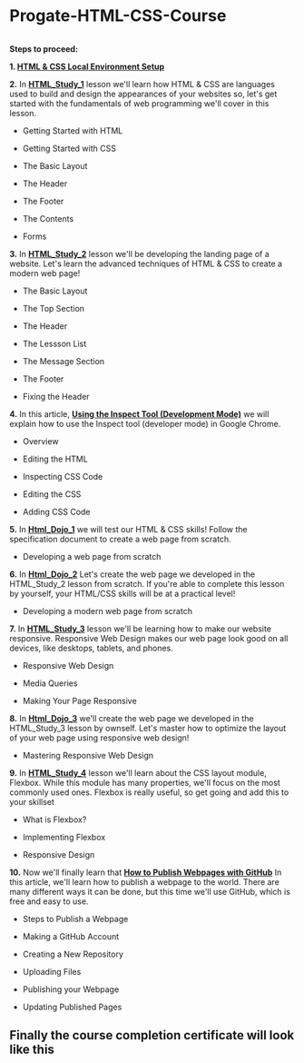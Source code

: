 # Progate-HTML-CSS-Course

<img src="https://miro.medium.com/max/675/1*dqLV7KjUtg57JPBCilqxSQ.jpeg" alt="">

**Steps to proceed:**

**1. [HTML & CSS Local Environment Setup](https://progate.com/docs/html-env-win)**

**2.** In **[HTML_Study_1](https://github.com/kishanrajput23/Progate-HTML-CSS-Course/tree/main/html_study_1)** lesson we'll learn how HTML & CSS are languages used to build and design the appearances of your websites so, let's get started with the fundamentals of web programming we'll cover in this lesson.

- Getting Started with HTML

- Getting Started with CSS

- The Basic Layout

- The Header

- The Footer

- The Contents

- Forms


**3.** In **[HTML_Study_2](https://github.com/kishanrajput23/Progate-HTML-CSS-Course/tree/main/html_study_2)** lesson we'll be developing the landing page of a website.
Let's learn the advanced techniques of HTML & CSS to create a modern web page!

- The Basic Layout

- The Top Section

- The Header

- The Lessson List

- The Message Section 

- The Footer

- Fixing the Header

**4.** In this article, **[Using the Inspect Tool (Development Mode)](https://progate.com/docs/html-dev)** we will explain how to use the Inspect tool (developer mode) in Google Chrome.

- Overview

- Editing the HTML

- Inspecting CSS Code

- Editing the CSS

- Adding CSS Code

**5.** In **[Html_Dojo_1](https://github.com/kishanrajput23/Progate-HTML-CSS-Course/tree/main/html_dojo_1)** we will test our HTML & CSS skills!
Follow the specification document to create a web page from scratch.

- Developing a web page from scratch

**6.** In **[Html_Dojo_2](https://github.com/kishanrajput23/Progate-HTML-CSS-Course/tree/main/html_dojo_2)** Let's create the web page we developed in the HTML_Study_2 lesson from scratch. If you're able to complete this lesson by yourself, your HTML/CSS skills will be at a practical level!

- Developing a modern web page from scratch

**7.** In **[HTML_Study_3](https://github.com/kishanrajput23/Progate-HTML-CSS-Course/tree/main/html_study_3)** lesson we'll be learning how to make our website responsive.
Responsive Web Design makes our web page look good on all devices, like desktops, tablets, and phones.

- Responsive Web Design

- Media Queries
 
- Making Your Page Responsive

**8.** In **[Html_Dojo_3](https://github.com/kishanrajput23/Progate-HTML-CSS-Course/tree/main/html_dojo_3)** we'll create the web page we developed in the HTML_Study_3 lesson by ownself. Let's master how to optimize the layout of your web page using responsive web design!

- Mastering Responsive Web Design

**9.** In **[HTML_Study_4](https://github.com/kishanrajput23/Progate-HTML-CSS-Course/tree/main/html_study_4)** lesson we'll learn about the CSS layout module, Flexbox. While this module has many properties, we'll focus on the most commonly used ones. Flexbox is really useful, so get going and add this to your skillset

- What is Flexbox?

- Implementing Flexbox

- Responsive Design

**10.** Now we'll finally learn that **[How to Publish Webpages with GitHub](https://progate.com/docs/github-pages)** In this article, we'll learn how to publish a webpage to the world. There are many different ways it can be done, but this time we'll use GitHub, which is free and easy to use.

- Steps to Publish a Webpage

- Making a GitHub Account

- Creating a New Repository

- Uploading Files

- Publishing your Webpage

- Updating Published Pages

## Finally the course completion certificate will look like this 

<img src="https://github.com/kishanrajput23/Progate-HTML-CSS-Course/blob/main/Course%20Completion%20Certificate.png" alt="">

